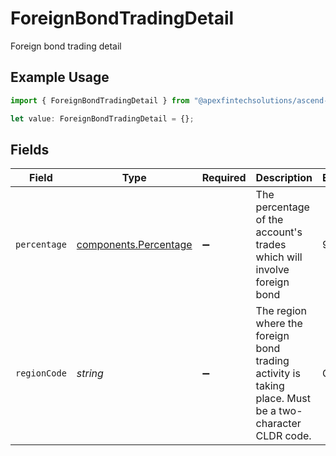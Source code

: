 # ForeignBondTradingDetail

Foreign bond trading detail

## Example Usage

```typescript
import { ForeignBondTradingDetail } from "@apexfintechsolutions/ascend-sdk/models/components";

let value: ForeignBondTradingDetail = {};
```

## Fields

| Field                                                                                                  | Type                                                                                                   | Required                                                                                               | Description                                                                                            | Example                                                                                                |
| ------------------------------------------------------------------------------------------------------ | ------------------------------------------------------------------------------------------------------ | ------------------------------------------------------------------------------------------------------ | ------------------------------------------------------------------------------------------------------ | ------------------------------------------------------------------------------------------------------ |
| `percentage`                                                                                           | [components.Percentage](../../models/components/percentage.md)                                         | :heavy_minus_sign:                                                                                     | The percentage of the account's trades which will involve foreign bond                                 | 90.2                                                                                                   |
| `regionCode`                                                                                           | *string*                                                                                               | :heavy_minus_sign:                                                                                     | The region where the foreign bond trading activity is taking place. Must be a two-character CLDR code. | CA                                                                                                     |